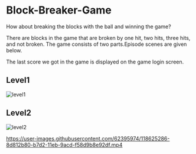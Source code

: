 # Block-Breaker-Game
How about breaking the blocks with the ball and winning the game?

There are blocks in the game that are broken by one hit, two hits, three hits, and not broken.
The game consists of two parts.Episode scenes are given below.

The last score we got in the game is displayed on the game login screen.
## Level1
![level1](https://user-images.githubusercontent.com/62395974/111952538-5c4bee00-8af6-11eb-92bb-67cff43c9904.png)

## Level2
![level2](https://user-images.githubusercontent.com/62395974/111952664-830a2480-8af6-11eb-98c1-1f93f94b92ce.png)


https://user-images.githubusercontent.com/62395974/118625286-8d812b80-b7d2-11eb-9acd-f58d9b8e92df.mp4



